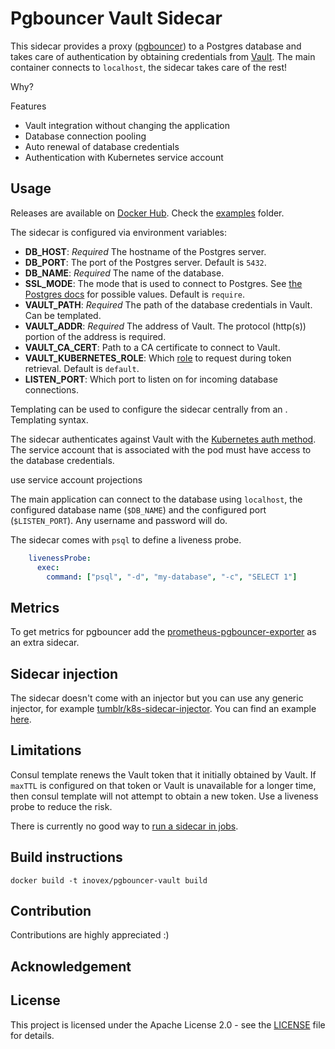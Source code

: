 # Pgbouncer Vault Sidecar

This sidecar provides a proxy ([pgbouncer]()) to a Postgres database and takes care of authentication by obtaining credentials from [Vault](). The main container connects to `localhost`, the sidecar takes care of the rest!

Why?

Features
- Vault integration without changing the application
- Database connection pooling
- Auto renewal of database credentials
- Authentication with Kubernetes service account

## Usage

Releases are available on [Docker Hub](). Check the [examples](examples/) folder.

The sidecar is configured via environment variables:

- **DB_HOST**: *Required* The hostname of the Postgres server.
- **DB_PORT**: The port of the Postgres server. Default is `5432`.
- **DB_NAME**: *Required* The name of the database. 
- **SSL_MODE**: The mode that is used to connect to Postgres. See [the Postgres docs](https://www.postgresql.org/docs/current/libpq-connect.html) for possible values. Default is `require`.
- **VAULT_PATH**: *Required* The path of the database credentials in Vault. Can be templated.
- **VAULT_ADDR**: *Required* The address of Vault. The protocol (http(s)) portion of the address is required.
- **VAULT_CA_CERT**: Path to a CA certificate to connect to Vault.
- **VAULT_KUBERNETES_ROLE**: Which [role](https://www.vaultproject.io/docs/auth/kubernetes#via-the-api) to request during token retrieval. Default is `default`.
- **LISTEN_PORT**: Which port to listen on for incoming database connections.

Templating can be used to configure the sidecar centrally from an [](). Templating syntax.

The sidecar authenticates against Vault with the [Kubernetes auth method](https://www.vaultproject.io/docs/auth/kubernetes). The service account that is associated with the pod must have access to the database credentials.

use service account projections

The main application can connect to the database using `localhost`, the configured database name (`$DB_NAME`) and the configured port (`$LISTEN_PORT`). Any username and password will do.

The sidecar comes with `psql` to define a liveness probe.

```yaml
    livenessProbe:
      exec:
        command: ["psql", "-d", "my-database", "-c", "SELECT 1"]
```

## Metrics

To get metrics for pgbouncer add the [prometheus-pgbouncer-exporter](https://github.com/spreaker/prometheus-pgbouncer-exporter) as an extra sidecar.

## Sidecar injection

The sidecar doesn't come with an injector but you can use any generic injector, for example [tumblr/k8s-sidecar-injector](https://github.com/tumblr/k8s-sidecar-injector). You can find an example [here](examples/sidecar-injection).

## Limitations

Consul template renews the Vault token that it initially obtained by Vault. If `maxTTL` is configured on that token or Vault is unavailable for a longer time, then consul template will not attempt to obtain a new token. Use a liveness probe to reduce the risk.

There is currently no good way to [run a sidecar in jobs](https://github.com/kubernetes/kubernetes/issues/25908).

## Build instructions

`docker build -t inovex/pgbouncer-vault build`

## Contribution

Contributions are highly appreciated :)

## Acknowledgement



## License

This project is licensed under the Apache License 2.0 - see the [LICENSE](./LICENSE) file for details.